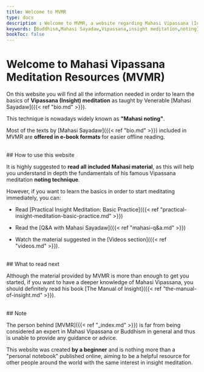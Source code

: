 ```yaml
---
title: Welcome to MVMR
type: docs
description : Welcome to MVMR, a website regarding Mahasi Vipassana (Insight) meditation
keywords: [Buddhism,Mahasi Sayadaw,Vipassana,insight meditation,noting] 
bookToc: false
---
```


# Welcome to Mahasi Vipassana Meditation Resources (MVMR)

On this website you will find all the information needed in order to learn the basics of **Vipassana (Insight) meditation** as taught by Venerable [Mahasi Sayadaw]({{< ref "bio.md" >}}).

This technique is nowadays widely known as **"Mahasi noting"**.

Most of the texts by [Mahasi Sayadaw]({{< ref "bio.md" >}}) included in MVMR are **offered in e-book formats** for easier offline reading.

<br>
## How to use this website

It is highly suggested to **read all included Mahasi material**, as this will help you understand in depth the fundamentals of his famous Vipassana meditation **noting technique**.

However, if you want to learn the basics in order to start meditating immediately, you can:

- Read [Practical Insight Meditation: Basic Practice]({{< ref "practical-insight-meditation-basic-practice.md" >}})

- Read the [Q&A with Mahasi Sayadaw]({{< ref "mahasi-q&a.md" >}})


- Watch the material suggested in the [Videos section]({{< ref "videos.md" >}}).


<br>
## What to read next

Although the material provided by MVMR is more than enough to get you started, if you want to have a deeper knowledge of Mahasi Vipassana, you should definitely read his book [The Manual of Insight]({{< ref "the-manual-of-insight.md" >}}).


<br>
## Note

The person behind [MVMR]({{< ref "_index.md" >}}) is far from being considered an expert in Mahasi Vipassana or Buddhism in general and thus is unable to provide any guidance or advice.

This website was created **by a beginner** and is nothing more than a "personal notebook" published online, aiming to be a helpful resource for other people around the world with the same interest in insight meditation.

